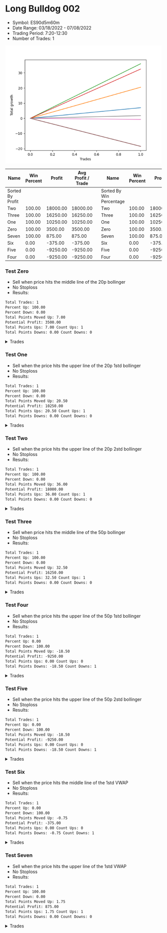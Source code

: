# Long Bulldog 002 
- Symbol: ES90d5m60m
- Date Range: 03/18/2022 - 07/08/2022
- Trading Period: 7:20-12:30
- Number of Trades: 1

![Plot](LongBulldog002ES90d5m60m.png)

| Name | Win Percent | Profit | Avg Profit / Trade |     | Name | Win Percent | Profit | Avg Profit / Trade |
| ---- | ----------- | ------ | ------------------ | --- | ---- | ----------- | ------ | ------------------ |
| Sorted By <br> Profit | | | | | Sorted By <br> Win Percentage ||||
| Two | 100.00 | 18000.00 | 18000.00 |     | Two | 100.00 | 18000.00 | 18000.00 |
| Three | 100.00 | 16250.00 | 16250.00 |     | Three | 100.00 | 16250.00 | 16250.00 |
| One | 100.00 | 10250.00 | 10250.00 |     | One | 100.00 | 10250.00 | 10250.00 |
| Zero | 100.00 | 3500.00 | 3500.00 |     | Zero | 100.00 | 3500.00 | 3500.00 |
| Seven | 100.00 | 875.00 | 875.00 |     | Seven | 100.00 | 875.00 | 875.00 |
| Six | 0.00 | -375.00 | -375.00 |     | Six | 0.00 | -375.00 | -375.00 |
| Five | 0.00 | -9250.00 | -9250.00 |     | Five | 0.00 | -9250.00 | -9250.00 |
| Four | 0.00 | -9250.00 | -9250.00 |     | Four | 0.00 | -9250.00 | -9250.00 |

### Test Zero
* Sell when price hits the middle line of the 20p bollinger
* No Stoploss
* Results:
```
Total Trades: 1
Percent Up: 100.00
Percent Down: 0.00
Total Points Moved Up: 7.00
Potential Profit: 3500.00
Total Points Ups: 7.00 Count Ups: 1
Total Points Downs: 0.00 Count Downs: 0
```

<details><summary>Trades</summary>

<code>In: 2022-05-02 07:20:00		Out: 2022-05-02 07:24:25		Total Position Time: 04:25		Total Move Up: 7.00		Total to Date: 7.00</code> <br />


</details>

### Test One
* Sell when the price hits the upper line of the 20p 1std bollinger
* No Stoploss
* Results:
```
Total Trades: 1
Percent Up: 100.00
Percent Down: 0.00
Total Points Moved Up: 20.50
Potential Profit: 10250.00
Total Points Ups: 20.50 Count Ups: 1
Total Points Downs: 0.00 Count Downs: 0
```

<details><summary>Trades</summary>

<code>In: 2022-05-02 07:20:00		Out: 2022-05-02 07:26:05		Total Position Time: 06:05		Total Move Up: 20.50		Total to Date: 20.50</code> <br />


</details>

### Test Two
* Sell when the price hits the upper line of the 20p 2std bollinger
* No Stoploss
* Results:
```
Total Trades: 1
Percent Up: 100.00
Percent Down: 0.00
Total Points Moved Up: 36.00
Potential Profit: 18000.00
Total Points Ups: 36.00 Count Ups: 1
Total Points Downs: 0.00 Count Downs: 0
```

<details><summary>Trades</summary>

<code>In: 2022-05-02 07:20:00		Out: 2022-05-02 07:31:15		Total Position Time: 11:15		Total Move Up: 36.00		Total to Date: 36.00</code> <br />


</details>

### Test Three
* Sell when price hits the middle line of the 50p bollinger
* No Stoploss
* Results:
```
Total Trades: 1
Percent Up: 100.00
Percent Down: 0.00
Total Points Moved Up: 32.50
Potential Profit: 16250.00
Total Points Ups: 32.50 Count Ups: 1
Total Points Downs: 0.00 Count Downs: 0
```

<details><summary>Trades</summary>

<code>In: 2022-05-02 07:20:00		Out: 2022-05-02 07:30:40		Total Position Time: 10:40		Total Move Up: 32.50		Total to Date: 32.50</code> <br />


</details>

### Test Four
* Sell when the price hits the upper line of the 50p 1std bollinger
* No Stoploss
* Results:
```
Total Trades: 1
Percent Up: 0.00
Percent Down: 100.00
Total Points Moved Up: -18.50
Potential Profit: -9250.00
Total Points Ups: 0.00 Count Ups: 0
Total Points Downs: -18.50 Count Downs: 1
```

<details><summary>Trades</summary>

<code>In: 2022-05-02 07:20:00		Out: 2022-05-02 08:20:55		Total Position Time: 60:55		Total Move Up: -18.50		Total to Date: -18.50</code> <br />


</details>

### Test Five
* Sell when the price hits the upper line of the 50p 2std bollinger
* No Stoploss
* Results:
```
Total Trades: 1
Percent Up: 0.00
Percent Down: 100.00
Total Points Moved Up: -18.50
Potential Profit: -9250.00
Total Points Ups: 0.00 Count Ups: 0
Total Points Downs: -18.50 Count Downs: 1
```

<details><summary>Trades</summary>

<code>In: 2022-05-02 07:20:00		Out: 2022-05-02 08:20:55		Total Position Time: 60:55		Total Move Up: -18.50		Total to Date: -18.50</code> <br />


</details>

### Test Six
* Sell when the price hits the middle line of the 1std VWAP
* No Stoploss
* Results:
```
Total Trades: 1
Percent Up: 0.00
Percent Down: 100.00
Total Points Moved Up: -0.75
Potential Profit: -375.00
Total Points Ups: 0.00 Count Ups: 0
Total Points Downs: -0.75 Count Downs: 1
```

<details><summary>Trades</summary>

<code>In: 2022-05-02 07:20:00		Out: 2022-05-02 07:21:10		Total Position Time: 01:10		Total Move Up: -0.75		Total to Date: -0.75</code> <br />


</details>

### Test Seven
* Sell when the price hits the upper line of the 1std VWAP
* No Stoploss
* Results:
```
Total Trades: 1
Percent Up: 100.00
Percent Down: 0.00
Total Points Moved Up: 1.75
Potential Profit: 875.00
Total Points Ups: 1.75 Count Ups: 1
Total Points Downs: 0.00 Count Downs: 0
```

<details><summary>Trades</summary>

<code>In: 2022-05-02 07:20:00		Out: 2022-05-02 07:23:35		Total Position Time: 03:35		Total Move Up: 1.75		Total to Date: 1.75</code> <br />


</details>